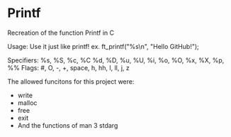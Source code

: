 # Printf

Recreation of the function Printf in C

Usage: Use it just like printf! ex. ft_printf("%s\n", "Hello GitHub!");

Specifiers: %s, %S, %c, %C %d, %D, %u, %U, %i, %o, %O, %x, %X, %p, %%
Flags: #, O, -, +, space, h, hh, l, ll, j, z 

The allowed funcitons for this project were:
  - write
  - malloc
  - free
  - exit
  - And the functions of man 3 stdarg
